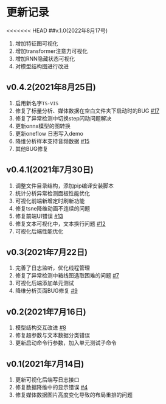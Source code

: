 # 更新记录

<<<<<<< HEAD
##v.1.0(2022年8月17号)


1. 增加特征图可视化
2. 增加transformer注意力可视化
3. 增加RNN隐藏状态可视化
4. 对模型结构图进行改进

## v0.4.2(2021年8月25日)

1. 启用新名字`TS-VIS`
2. 修复了标量分析、媒体数据在空白文件夹下启动时的BUG [#17](https://github.com/iGame-Lab/TS-VIS/issues/17)
3. 修复了异常检测中切换step闪动问题解决
4. 更新onnx模型的图转换
5. 更新oneflow 日志写入demo
6. 降维分析样本支持音频数据 [#15](https://github.com/iGame-Lab/TS-VIS/issues/15)
7. 其他BUG修复

## v0.4.1(2021年7月30日)

1. 调整文件目录结构，添加pip编译安装脚本
2. 统计分析异常检测面板性能优化
3. 可视化前端新增定时刷新功能
4. 修复tsne降维动画不连续的问题
5. 修复前端UI错误 [#13](https://github.com/iGame-Lab/TS-VIS/issues/13)
6. 修复文本可视化中，文本换行问题 [#12](https://github.com/iGame-Lab/TS-VIS/issues/12)
7. 可视化后端性能优化

## v0.3(2021年7月22日)

1. 完善了日志监听，优化线程管理
2. 修复了异常检测中箱线图选取困难的问题 [#7](https://github.com/iGame-Lab/TS-VIS/issues/7)
3. 可视化后端添加单元测试
4. 降维分析页面BUG修复 [#9](https://github.com/iGame-Lab/TS-VIS/issues/9)


## v0.2(2021年7月16日)

1. 模型结构交互改进 [#8](https://github.com/iGame-Lab/TS-VIS/issues/8)
2. 修复超参数与文本数据分类错误
3. 更新启动命令行参数，加入单元测试子命令

## v0.1(2021年7月14日)

1. 更新可视化后端写日志接口
2. 修复数据降维中的显示错误 [#4](https://github.com/iGame-Lab/TS-VIS/issues/4)
3. 修复媒体数据图片高度变化导致的布局重排的问题
